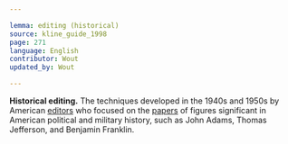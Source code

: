 ```yaml
---

lemma: editing (historical)
source: kline_guide_1998
page: 271
language: English
contributor: Wout
updated_by: Wout

---
```


**Historical editing.** The techniques developed in the 1940s and 1950s by American [editors](editor.html) who focused on the [papers](papers.html) of figures significant in American political and military history, such as John Adams, Thomas Jefferson, and Benjamin Franklin.
